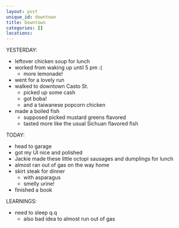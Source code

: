 ```yaml
---
layout: post
unique_id: downtown
title: Downtown
categories: []
locations: 
---
```


YESTERDAY:
* leftover chicken soup for lunch
* worked from waking up until 5 pm :(
  * more lemonade!
* went for a lovely run
* walked to downtown Casto St.
  * picked up some cash
  * got boba!
  * and a taiwanese popcorn chicken
* made a boiled fish
  * supposed picked mustard greens flavored
  * tasted more like the usual Sichuan flavored fish

TODAY:
* head to garage
* got my UI nice and polished
* Jackie made these little octopi sausages and dumplings for lunch
* almost ran out of gas on the way home
* skirt steak for dinner
  * with asparagus
  * smelly urine!
* finished a book

LEARNINGS:
* need to sleep q.q
  * also bad idea to almost run out of gas
